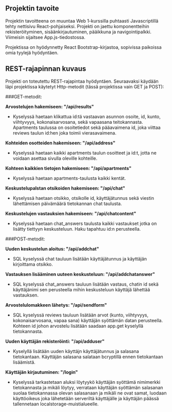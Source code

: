 Projektin tavoite
-
Projektin tavoitteena on muuntaa Web 1-kurssilla puhtaasti Javascriptillä tehty nettisivu React-pohjaiseksi. Projekti on jaettu komponentteihin rekisteröityminen, sisäänkirjautuminen, pääikkuna ja navigointipalkki. Viimeisin sijaitsee App.js-tiedostossa.

Projektissa on hyödynnetty React Bootstrap-kirjastoa, sopivissa paikoissa omia tyylejä hyödyntäen.

REST-rajapinnan kuvaus
-
Projekti on toteutettu REST-rajapintaa hyödyntäen. Seuraavaksi käydään läpi projektissa käytetyt Http-metodit (tässä projektissa vain GET ja POST):

###GET-metodit:

**Arvostelujen hakemiseen: "/api/results"**
* Kyselyssä haetaan klikattua id:tä vastaavan asunnon osoite, id, kunto, viihtyvyys, kokonaisarvosana, sekä vapaasana teitokannasta. Apartments taulussa on osoitetiedot sekä pääavaimena id, joka viittaa reviews taulun id:hen joka toimii vierasavaimena.

**Kohteiden osotteiden hakemiseen: "/api/address"**
* Kyselyssä haetaan kaikki apartments taulun osoitteet ja id:t, jotta ne voidaan asettaa sivulla oleville kohteille.

**Kohteen kaikkien tietojen hakemiseen: "/api/apartments"**
* Kyselyssä haetaan apartments-taulusta kaikki kentät.

**Keskustelupalstan otsikoiden hakemiseen: "/api/chat"**
* Kyselyssä haetaan otsikko, otsikolle id, käyttäjätunnus sekä viestin lähettämisen päivämäärä tietokannan chat taulusta.

**Keskustelujen vastauksien hakemiseen: "/api/chatcontent"**
* Kyselyssä haetaan chat_answers taulusta kaikki vastaukset jotka on lisätty tiettyyn keskusteluun. Haku tapahtuu id:n perusteella.

###POST-metodit:

**Uuden keskustelun aloitus: "/api/addchat"**
* SQL kyselyssä chat tauluun lisätään käyttäjätunnus ja käyttäjän kirjoittama otsikko.

**Vastauksen lisääminen uuteen keskusteluun: "/api/addchatanswer"**
* SQL kyselyssä chat_answers tauluun lisätään vastaus, chatin id sekä käyttäjänimi sen perusteella mihin keskusteluun käyttäjä lähettää vastauksen.

**Arvostelulomakkeen lähetys: "/api/sendform"**
* SQL kyselyssä reviews tauluun lisätään arvot (kunto, viihtyvyys, kokonaisarvosana, vapaa sana) käyttäjän syöttämän datan perusteella. Kohteen id johon arvostelu lisätään saadaan app.get kyselyllä tietokannasta.

**Uuden käyttäjän rekisteröinti: "/api/adduser"**
* Kyselyllä lisätään uuden käyttäjn käyttäjätunnus ja salasana tietokantaan. Käyttäjän salasana salataan bcryptillä ennen tietokantaan lisäämistä.

**Käyttäjän kirjautuminen: "/login"**
* Kyselyssä tarkastetaan aluksi löytyykö käyttäjän syöttämä nimimerkki tietokannasta ja mikäli löytyy, verrataan käyttäjän syöttämän salasanan suolaa tietokannassa olevan salasanaan ja mikäli ne ovat samat, luodaan käyttöoikeus joka lähetetään serveriltä käyttäjälle ja käyttäjän päässä tallennetaan localstorage-muistialueelle.


